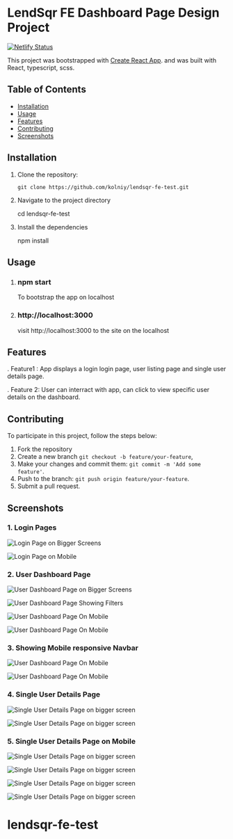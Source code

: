 # LendSqr FE Dashboard Page Design Project

[![Netlify Status](https://api.netlify.com/api/v1/badges/17711af3-9e17-4a63-ad56-d745166b5589/deploy-status)](https://app.netlify.com/sites/kolawole-olaniyi-lendsqr-fe-test/deploys)

This project was bootstrapped with [Create React App](https://github.com/facebook/create-react-app). and was built with React, typescript, scss.

## Table of Contents

- [Installation](#installation)
- [Usage](#usage)
- [Features](#features)
- [Contributing](#contributing)
- [Screenshots](#Screenshots)

## Installation

1. Clone the repository:

   ```shell
   git clone https://github.com/kolniy/lendsqr-fe-test.git

   ```

2. Navigate to the project directory

   cd lendsqr-fe-test

3. Install the dependencies

   npm install

## Usage

1. ### npm start

   To bootstrap the app on localhost

2. ### http://localhost:3000

   visit http://localhost:3000 to the site on the localhost

## Features

. Feature1 : App displays a login login page, user listing page and single user details page.

. Feature 2: User can interract with app, can click to view specific user details on the dashboard.

## Contributing

To participate in this project, follow the steps below:

1. Fork the repository
2. Create a new branch `git checkout -b feature/your-feature`,
3. Make your changes and commit them: `git commit -m 'Add some feature'`.
4. Push to the branch: `git push origin feature/your-feature`.
5. Submit a pull request.

## Screenshots

### 1. Login Pages

![Login Page on Bigger Screens](https://res.cloudinary.com/kolaniyi/image/upload/v1683740565/screenshots/lensqr/login_desktop_xjbfeg.png)

![Login Page on Mobile](https://res.cloudinary.com/kolaniyi/image/upload/v1683740565/screenshots/lensqr/login_mobile_s8roji.png)

### 2. User Dashboard Page

![User Dashboard Page on Bigger Screens](https://res.cloudinary.com/kolaniyi/image/upload/v1683740566/screenshots/lensqr/user_page_desktop_yjrcgj.png)

![User Dashboard Page Showing Filters](https://res.cloudinary.com/kolaniyi/image/upload/v1683740566/screenshots/lensqr/showing_filters_iospwb.png)

![User Dashboard Page On Mobile](https://res.cloudinary.com/kolaniyi/image/upload/v1683740566/screenshots/lensqr/user_page_mobile_1_mjqet4.png)

![User Dashboard Page On Mobile](https://res.cloudinary.com/kolaniyi/image/upload/v1683740566/screenshots/lensqr/user_page_mobile_2_s6gexw.png)

### 3. Showing Mobile responsive Navbar

![User Dashboard Page On Mobile](https://res.cloudinary.com/kolaniyi/image/upload/v1683740565/screenshots/lensqr/showing_navbar_1_qdrcwc.png)

![User Dashboard Page On Mobile](https://res.cloudinary.com/kolaniyi/image/upload/v1683740567/screenshots/lensqr/user_page_mobile_3_uweklg.png)

### 4. Single User Details Page

![Single User Details Page on bigger screen](https://res.cloudinary.com/kolaniyi/image/upload/v1683740566/screenshots/lensqr/user_details_page_1_tptpmo.png)

![Single User Details Page on bigger screen](https://res.cloudinary.com/kolaniyi/image/upload/v1683740566/screenshots/lensqr/user_details_page_2_qk7gaw.png)

### 5. Single User Details Page on Mobile

![Single User Details Page on bigger screen](https://res.cloudinary.com/kolaniyi/image/upload/v1683740566/screenshots/lensqr/user_details_page_mobile_dpctha.png)

![Single User Details Page on bigger screen](https://res.cloudinary.com/kolaniyi/image/upload/v1683740566/screenshots/lensqr/user_details_page_mobile_1_ievvgm.png)

![Single User Details Page on bigger screen](https://res.cloudinary.com/kolaniyi/image/upload/v1683740565/screenshots/lensqr/details_page_mobile_3_n1jdkc.png)

![Single User Details Page on bigger screen](https://res.cloudinary.com/kolaniyi/image/upload/v1683740565/screenshots/lensqr/mobile_details_page_4_kg2ghi.png)
# lendsqr-fe-test
